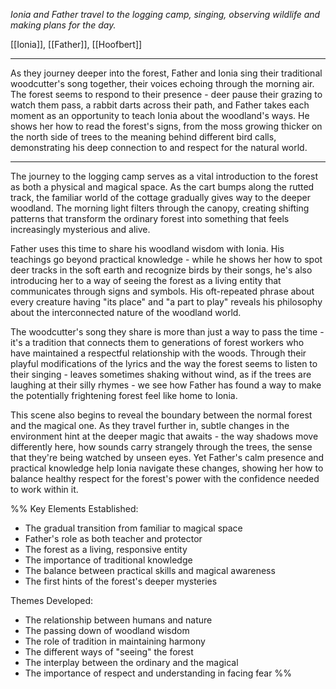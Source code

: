 *Ionia and Father travel to the logging camp, singing, observing wildlife and making plans for the day.*

[[Ionia]], [[Father]], [[Hoofbert]]

---

As they journey deeper into the forest, Father and Ionia sing their traditional woodcutter's song together, their voices echoing through the morning air. The forest seems to respond to their presence - deer pause their grazing to watch them pass, a rabbit darts across their path, and Father takes each moment as an opportunity to teach Ionia about the woodland's ways. He shows her how to read the forest's signs, from the moss growing thicker on the north side of trees to the meaning behind different bird calls, demonstrating his deep connection to and respect for the natural world.

---

The journey to the logging camp serves as a vital introduction to the forest as both a physical and magical space. As the cart bumps along the rutted track, the familiar world of the cottage gradually gives way to the deeper woodland. The morning light filters through the canopy, creating shifting patterns that transform the ordinary forest into something that feels increasingly mysterious and alive.

Father uses this time to share his woodland wisdom with Ionia. His teachings go beyond practical knowledge - while he shows her how to spot deer tracks in the soft earth and recognize birds by their songs, he's also introducing her to a way of seeing the forest as a living entity that communicates through signs and symbols. His oft-repeated phrase about every creature having "its place" and "a part to play" reveals his philosophy about the interconnected nature of the woodland world.

The woodcutter's song they share is more than just a way to pass the time - it's a tradition that connects them to generations of forest workers who have maintained a respectful relationship with the woods. Through their playful modifications of the lyrics and the way the forest seems to listen to their singing - leaves sometimes shaking without wind, as if the trees are laughing at their silly rhymes - we see how Father has found a way to make the potentially frightening forest feel like home to Ionia.

This scene also begins to reveal the boundary between the normal forest and the magical one. As they travel further in, subtle changes in the environment hint at the deeper magic that awaits - the way shadows move differently here, how sounds carry strangely through the trees, the sense that they're being watched by unseen eyes. Yet Father's calm presence and practical knowledge help Ionia navigate these changes, showing her how to balance healthy respect for the forest's power with the confidence needed to work within it.

%% Key Elements Established:
- The gradual transition from familiar to magical space
- Father's role as both teacher and protector
- The forest as a living, responsive entity
- The importance of traditional knowledge
- The balance between practical skills and magical awareness
- The first hints of the forest's deeper mysteries

Themes Developed:
- The relationship between humans and nature
- The passing down of woodland wisdom
- The role of tradition in maintaining harmony
- The different ways of "seeing" the forest
- The interplay between the ordinary and the magical
- The importance of respect and understanding in facing fear %%